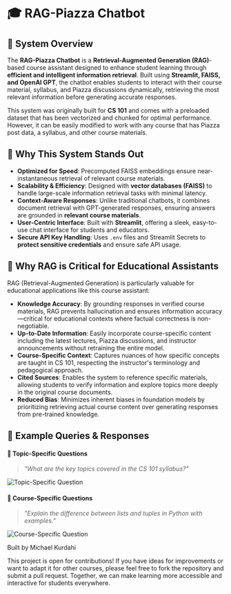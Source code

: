 # 🎓 RAG-Piazza Chatbot

## 📌 System Overview
The **RAG-Piazza Chatbot** is a **Retrieval-Augmented Generation (RAG)**-based course assistant designed to enhance student learning through **efficient and intelligent information retrieval**. Built using **Streamlit, FAISS, and OpenAI GPT**, the chatbot enables students to interact with their course material, syllabus, and Piazza discussions dynamically, retrieving the most relevant information before generating accurate responses.

This system was originally built for **CS 101** and comes with a preloaded dataset that has been vectorized and chunked for optimal performance. However, it can be easily modified to work with any course that has Piazza post data, a syllabus, and other course materials.

## 🚀 Why This System Stands Out
- **Optimized for Speed**: Precomputed FAISS embeddings ensure near-instantaneous retrieval of relevant course materials.
- **Scalability & Efficiency**: Designed with **vector databases (FAISS)** to handle large-scale information retrieval tasks with minimal latency.
- **Context-Aware Responses**: Unlike traditional chatbots, it combines document retrieval with GPT-generated responses, ensuring answers are grounded in **relevant course materials**.
- **User-Centric Interface**: Built with **Streamlit**, offering a sleek, easy-to-use chat interface for students and educators.
- **Secure API Key Handling**: Uses `.env` files and Streamlit Secrets to **protect sensitive credentials** and ensure safe API usage.

## 🧠 Why RAG is Critical for Educational Assistants
RAG (Retrieval-Augmented Generation) is particularly valuable for educational applications like this course assistant:

- **Knowledge Accuracy**: By grounding responses in verified course materials, RAG prevents hallucination and ensures information accuracy—critical for educational contexts where factual correctness is non-negotiable.
- **Up-to-Date Information**: Easily incorporate course-specific content including the latest lectures, Piazza discussions, and instructor announcements without retraining the entire model.
- **Course-Specific Context**: Captures nuances of how specific concepts are taught in CS 101, respecting the instructor's terminology and pedagogical approach.
- **Cited Sources**: Enables the system to reference specific materials, allowing students to verify information and explore topics more deeply in the original course documents.
- **Reduced Bias**: Minimizes inherent biases in foundation models by prioritizing retrieving actual course content over generating responses from pre-trained knowledge.

## 📖 Example Queries & Responses
#### 📌 **Topic-Specific Questions**
> *"What are the key topics covered in the CS 101 syllabus?"*

![Topic-Specific Question](https://user-images.githubusercontent.com/example/topic-question.png)

#### 📌 **Course-Specific Questions**
> *"Explain the difference between lists and tuples in Python with examples."*

![Course-Specific Question](https://user-images.githubusercontent.com/example/course-question.png)

Built by Michael Kurdahi

This project is open for contributions! If you have ideas for improvements or want to adapt it for other courses, please feel free to fork the repository and submit a pull request. Together, we can make learning more accessible and interactive for students everywhere.